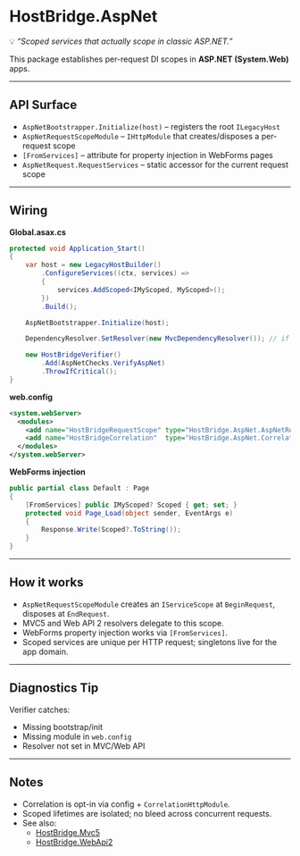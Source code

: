 ﻿[//]: # (./src/HostBridge.AspNet/README.md)

# HostBridge.AspNet

💡 *“Scoped services that actually scope in classic ASP.NET.”*

This package establishes per-request DI scopes in **ASP.NET (System.Web)** apps.

---

## API Surface

- `AspNetBootstrapper.Initialize(host)` – registers the root `ILegacyHost`
- `AspNetRequestScopeModule` – `IHttpModule` that creates/disposes a per-request scope
- `[FromServices]` – attribute for property injection in WebForms pages
- `AspNetRequest.RequestServices` – static accessor for the current request scope

---

## Wiring

**Global.asax.cs**

```csharp
protected void Application_Start()
{
    var host = new LegacyHostBuilder()
        .ConfigureServices((ctx, services) =>
        {
            services.AddScoped<IMyScoped, MyScoped>();
        })
        .Build();

    AspNetBootstrapper.Initialize(host);

    DependencyResolver.SetResolver(new MvcDependencyResolver()); // if MVC present

    new HostBridgeVerifier()
        .Add(AspNetChecks.VerifyAspNet)
        .ThrowIfCritical();
}
```

**web.config**

```xml
<system.webServer>
  <modules>
    <add name="HostBridgeRequestScope" type="HostBridge.AspNet.AspNetRequestScopeModule" />
    <add name="HostBridgeCorrelation"  type="HostBridge.AspNet.CorrelationHttpModule" />
  </modules>
</system.webServer>
```

**WebForms injection**

```csharp
public partial class Default : Page
{
    [FromServices] public IMyScoped? Scoped { get; set; }
    protected void Page_Load(object sender, EventArgs e)
    {
        Response.Write(Scoped?.ToString());
    }
}
```

---

## How it works

* `AspNetRequestScopeModule` creates an `IServiceScope` at `BeginRequest`, disposes at `EndRequest`.
* MVC5 and Web API 2 resolvers delegate to this scope.
* WebForms property injection works via `[FromServices]`.
* Scoped services are unique per HTTP request; singletons live for the app domain.

---

## Diagnostics Tip

Verifier catches:

* Missing bootstrap/init
* Missing module in `web.config`
* Resolver not set in MVC/Web API

---

## Notes

* Correlation is opt-in via config + `CorrelationHttpModule`.
* Scoped lifetimes are isolated; no bleed across concurrent requests.
* See also:
    * [HostBridge.Mvc5](../HostBridge.Mvc5/README.md)
    * [HostBridge.WebApi2](../HostBridge.WebApi2/README.md)